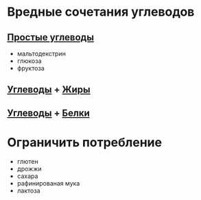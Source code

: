 # Вредные сочетания углеводов
## [Простые углеводы](carb.md)
- мальтодекстрин
- глюкоза
- фруктоза
## [Углеводы](carb.md) + [Жиры](fat.md)
## [Углеводы](carb.md) + [Белки](proteine.md)

# Ограничить потребление
- глютен
- дрожжи
- сахара
- рафинированая мука
- лактоза